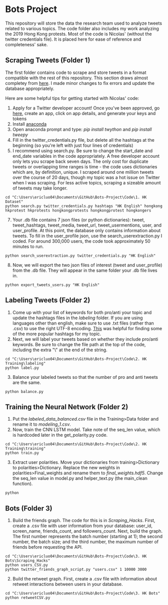 # Bots Project

This repository will store the data the research team used to analyze tweets related to various topics. The code folder also includes my work analyzing the 2019 Hong Kong protests. Most of the code is Nicolas' (without the twitter credentials file). It is placed here for ease of reference and completeness' sake. 

## Scraping Tweets (Folder 1) 
The first folder contains code to scrape and store tweets in a format compatible with the rest of this repository. This section draws almost completey from [here](https://github.com/NicolasGDM/Query_twitter_data). I made minor changes to fix errors and update the database appropriately. 

Here are some helpful tips for getting started with Nicolas' code:
1. Apply for a Twitter developer account! Once you've been approved, go [here](https://developer.twitter.com/en/apps), create an app, click on app details, and generate your keys and tokens
2. Install [anaconda](https://www.anaconda.com/distribution/)
3. Open anaconda prompt and type: *pip install twython* and *pip install tweepy*
4. Fill in the twitter_credentials.py file, but delete all the hashtags at the beginning (so you're left with just four lines of credentials)
5. I recommend using search.py. Be sure to change the start_date and end_date variables in the code appropriately. A free developer account only lets you scrape back seven days. The only cost for duplicate tweets or overlapping time ranges is time - the code uses dictionaries which are, by definition, unique. I scraped around one million tweets over the course of 20 days, though my topic was a hot issue on Twitter when I was scraping. For less active topics, scraping a sizeable amount of tweets may take longer. 
```
cd "C:\Users\ericluo04\Documents\GitHub\Bots-Project\Code\1. HK Dataset"
python search.py twitter_credentials.py hashtags "HK English" hongkong hkprotest hkprotests hongkongprotests hongkongprotest hongkongers
```
7. Your .db file contains 7 json files (or python dictionaries): tweet, tweet_hashtags, tweet_media, tweet_url, tweet_usermentions, user, and user_profile. At this point, the database only contains information about tweets. To fill in the user_profile json, use the search_userextraction.py I coded. For around 300,000 users, the code took approximately 50 minutes to run.
```
python search_userextraction.py twitter_credentials.py "HK English"
```
8. Now, we will export the two json files of interest (tweet and user_profile) from the .db file. They will appear in the same folder your .db file lives in. 
```
python export_tweets_users.py "HK English"
```

## Labeling Tweets (Folder 2) 

1. Come up with your list of keywords for both pro/anti your topic and update the hashtags files in the *labeling* folder. If you are using languages other than english, make sure to use .txt files (rather than .csv) to use the right UTF-8 encoding. [This](https://hashtagify.me/hashtag/tbt) was helpful for finding some of the more popular hashtags for my topic. 
2. Next, we will label your tweets based on whether they include pro/anti keywords. Be sure to change the file path at the top of the code, including the extra "\\" at the end of the string.  
```
cd "C:\Users\ericluo04\Documents\GitHub\Bots-Project\Code\2. HK Training\labeling"
python label.py
```
3. Balance your labeled tweets so that the number of pro and anti tweets are the same. 
```
python balance.py
```

## Training the Neural Network (Folder 2) 
1. Put the *labeled_data_balanced.csv* file in the Training>Data folder and rename it to *modeling_1.csv*.
2. Now, train the CNN LSTM model. Take note of the seq_len value, which is hardcoded later in the get_polarity.py code. 
```
cd "C:\Users\ericluo04\Documents\GitHub\Bots-Project\Code\2. HK Training\training"
python train.py
```
3. Extract user polarities. Move your dictionaries from training>Dictionary to polarities>Dictionary. Replace the new weights in polarities>Final_weights and rename them to *final_weights.hdf5*. Change the seq_len value in model.py and helper_text.py (the main_clean function). 
```
python
```
## Bots (Folder 3) 
1. Build the friends graph. The code for this is in *Scraping_Hacks*. First, create a .csv file with user information from your database: user_id, screen_name, friends_count, and followers_count. Next, build the graph. The first number represents the batch number (starting at 1); the second number, the batch size; and the third number, the maximum number of friends before requesting the API. 
```
cd "C:\Users\ericluo04\Documents\GitHub\Bots-Project\Code\3. HK Bots\Scraping_Hacks"
python users_CSV.py
python twitter_friends_graph_script.py "users.csv" 1 10000 3000
```
2. Build the retweet graph. First, create a .csv file with information about retweet interactions between users in your database. 
```
cd "C:\Users\ericluo04\Documents\GitHub\Bots-Project\Code\3. HK Bots"
python retweetCSV.py
```
